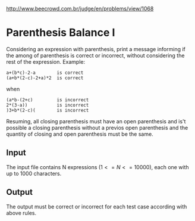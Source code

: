 http://www.beecrowd.com.br/judge/en/problems/view/1068

# Parenthesis Balance I

Considering an expression with parenthesis, print a message informing if the
among of parenthesis is correct or incorrect, without considering the rest of
the expression. Example:

    a+(b*c)-2-a        is correct
    (a+b*(2-c)-2+a)*2  is correct

when

    (a*b-(2+c)         is incorrect
    2*(3-a))           is incorrect
    )3+b*(2-c)(        is incorrect

Resuming, all closing parenthesis must have an open parenthesis and is't
possible a closing parenthesis without a previos open parenthesis and the
quantity of closing and open parenthesis must be the same.

## Input

The input file contains N expressions $(1 <= N <= 10000)$, each one with up to
1000 characters.

## Output

The output must be correct or incorrect for each test case according with above
rules.
